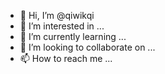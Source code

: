 - 👋 Hi, I’m @qiwikqi
- 👀 I’m interested in ...
- 🌱 I’m currently learning ...
- 💞️ I’m looking to collaborate on ...
- 📫 How to reach me ...

<!---
qiwikqi/qiwikqi is a ✨ special ✨ repository because its `README.md` (this file) appears on your GitHub profile.
You can click the Preview link to take a look at your changes.
--->

